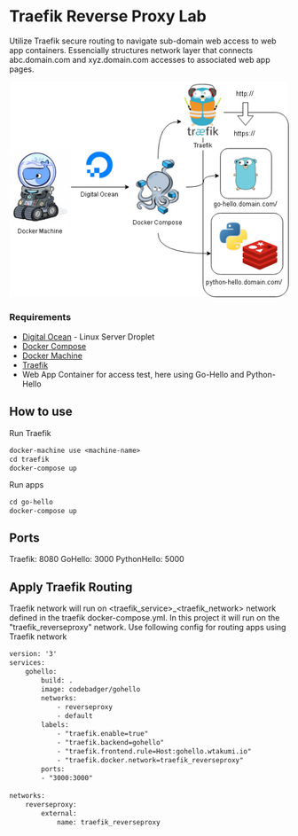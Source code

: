 # Traefik Reverse Proxy Lab

Utilize Traefik secure routing to navigate sub-domain web access to web app containers. Essencially structures network layer that connects abc.domain.com and xyz.domain.com accesses to associated web app pages.


<p align="center">
  <img src="https://raw.githubusercontent.com/code-badger/reverse-proxy/master/diagram.png">
</p>


### Requirements
- [Digital Ocean](https://www.digitalocean.com/products/droplets/) - Linux Server Droplet
- [Docker Compose](https://docs.docker.com/compose/overview/)
- [Docker Machine](https://docs.docker.com/machine/overview/)
- [Traefik](https://traefik.io/)
- Web App Container for access test, here using Go-Hello and Python-Hello

## How to use

Run Traefik
```
docker-machine use <machine-name>
cd traefik
docker-compose up
```

Run apps
```
cd go-hello
docker-compose up
```

## Ports

Traefik: 8080
GoHello: 3000
PythonHello: 5000

## Apply Traefik Routing

Traefik network will run on <traefik_service>_<traefik_network> network defined in the traefik docker-compose.yml. In this project it will run on the "traefik_reverseproxy" network.
Use following config for routing apps using Traefik network
```
version: '3'
services:
    gohello:
        build: .
        image: codebadger/gohello
        networks:
            - reverseproxy
            - default
        labels:
            - "traefik.enable=true"
            - "traefik.backend=gohello"
            - "traefik.frontend.rule=Host:gohello.wtakumi.io"
            - "traefik.docker.network=traefik_reverseproxy"
        ports:
        - "3000:3000"

networks:
    reverseproxy:
        external:
            name: traefik_reverseproxy
```
